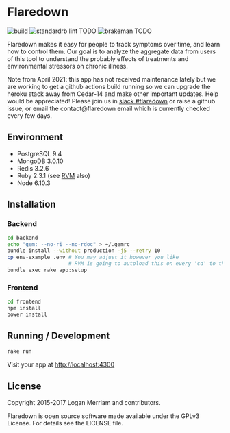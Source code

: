 # Flaredown
![build](https://github.com/Flaredown/FlaredownEmber-2/workflows/build-test_new-feature-branch/badge.svg)
![standardrb lint TODO](https://github.com/build-test_new-feature-branch/actions/workflows/ruby_lint.yml/badge.svg)
![brakeman TODO](https://github.com/build-test_new-feature-branch/workflows/brakeman/badge.svg)

Flaredown makes it easy for people to track symptoms over time, and learn how to control them. Our goal is to analyze the aggregate data from users of this tool to understand the probably effects of treatments and environmental stressors on chronic illness.

Note from April 2021: this app has not received maintenance lately but we are working to get a github actions build running so we can upgrade the heroku stack away from Cedar-14 and make other important updates. Help would be appreciated! Please join us in [slack #flaredown](https://rubyforgood.herokuapp.com/) or raise a github issue, or email the contact@flaredown email which is currently checked every few days.    

## Environment

* PostgreSQL 9.4
* MongoDB 3.0.10
* Redis 3.2.6
* Ruby 2.3.1 (see [RVM](https://rvm.io/) also)
* Node 6.10.3


## Installation

### Backend

```bash
cd backend
echo "gem: --no-ri --no-rdoc" > ~/.gemrc
bundle install --without production -j5 --retry 10
cp env-example .env # You may adjust it however you like
                    # RVM is going to autoload this on every 'cd' to the dirrectory
bundle exec rake app:setup
```

### Frontend

```bash
cd frontend
npm install
bower install
```

## Running / Development

```bash
rake run
```

Visit your app at [http://localhost:4300](http://localhost:4300)

## License
Copyright 2015-2017 Logan Merriam and contributors.

Flaredown is open source software made available under the GPLv3 License. For details see the LICENSE file.
